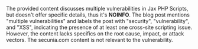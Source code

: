 The provided content discusses multiple vulnerabilities in Jax PHP Scripts, but doesn't offer specific details, thus it's **NOINFO**. The blog post mentions "multiple vulnerabilities" and labels the post with "security", "vulnerability", and "XSS", indicating the presence of at least one cross-site scripting issue. However, the content lacks specifics on the root cause, impact, or attack vectors. The secunia.com content is not relevant to the vulnerability.